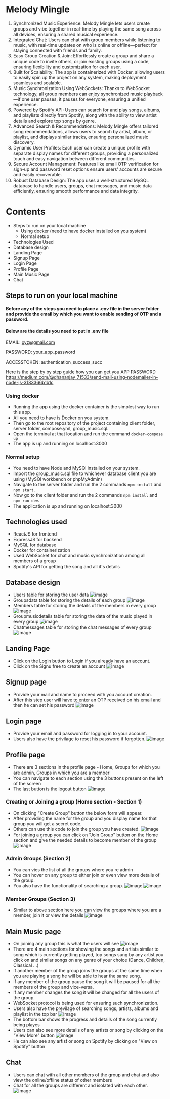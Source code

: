 # Melody Mingle
1. Synchronized Music Experience: Melody Mingle lets users create groups and vibe together in real-time by playing the same song across all devices, ensuring a shared musical experience.
2. Integrated Chat: Users can chat with group members while listening to music, with real-time updates on who is online or offline—perfect for staying connected with friends and family.
3.  Easy Group Creation & Join: Effortlessly create a group and share a unique code to invite others, or join existing groups using a code, ensuring flexibility and customization for each user.
4. Built for Scalability: The app is containerized with Docker, allowing users to easily spin up the project on any system, making deployment seamless and scalable.
5. Music Synchronization Using WebSockets: Thanks to WebSocket technology, all group members can enjoy synchronized music playback—if one user pauses, it pauses for everyone, ensuring a unified experience.
6. Powered by Spotify API: Users can search for and play songs, albums, and playlists directly from Spotify, along with the ability to view artist details and explore top songs by genre.
7. Advanced Search & Recommendations: Melody Mingle offers tailored song recommendations, allows users to search by artist, album, or playlist, and displays similar tracks, ensuring personalized music discovery.
8.  Dynamic User Profiles: Each user can create a unique profile with separate display names for different groups, providing a personalized touch and easy navigation between different communities.
9. Secure Account Management: Features like email OTP verification for sign-up and password reset options ensure users’ accounts are secure and easily recoverable.
10. Robust Database Design: The app uses a well-structured MySQL database to handle users, groups, chat messages, and music data efficiently, ensuring smooth performance and data integrity.

# Contents
- Steps to run on your local machine
  - Using docker (need to have docker installed on you system)
  - Normal setup
- Technologies Used
- Database design
- Landing Page
- Signup Page
- Login Page
- Profile Page
- Main Music Page
- Chat

## Steps to run on your local machine
#### Before any of the steps you need to place a .env file in the server folder and provide the email by which you want to enable sending of OTP and a password.
#### Below are the details you need to put in .env file
EMAIL: xyz@gmail.com

PASSWORD: your_app_password

ACCESSTOKEN: authentication_success_succ

Here is the step by by step guide how you can get you APP PASSWORD https://medium.com/@dhananjay_71533/send-mail-using-nodemailer-in-node-js-3183366b1b1c

### Using docker
- Running the app using the docker container is the simplest way to run this app.
- All you need to have is Docker on you system.
- Then go to the root repository of the project containing client folder, server folder, compose.yml, group_music.sql.
- Open the terminal at that location and run the command `docker-compose up`
- The app is up and running on localhost:3000

### Normal setup
- You need to have Node and MySQl installed on your system.
- Import the group_music.sql file to whichever database client you are using (MySQl workbench or phpMyAdmin)
- Navigate to the server folder and run the 2 commands `npm install` and `npm start`.
- Now go to the client folder and run the 2 commands `npm install` and `npm run dev`.
- The application is up and running on localhost:3000

## Technologies used
- ReactJS for frontend
- ExpressJS for backend
- MySQL for database
- Docker for containerization
- Used WebSocket for chat and music synchronization among all members of a group
- Spotify's API for getting the song and all it's details

## Database design
- Users table for storing the user data
  ![image](https://github.com/user-attachments/assets/3d6a6901-5900-4805-b631-52a78b272247)
- Groupsdata table for storing the details of each group
  ![image](https://github.com/user-attachments/assets/d6801af2-b34b-4389-b524-e71cea699219)
- Members table for storing the details of the members in every group
  ![image](https://github.com/user-attachments/assets/047a59c6-0fcf-4326-8537-cc1b7cc324df)
- Groupmusicdetails table for storing the data of the music played in every group
  ![image](https://github.com/user-attachments/assets/51a9289b-2248-4f08-ac35-aca92ff435c7)
- Chatmessages table for storing the chat messages of every group
  ![image](https://github.com/user-attachments/assets/884edcf6-42e6-46f7-9dc9-bcad0e8d6ad7)

## Landing Page
- Click on the Login button to Login if you already have an account.
- Click on the Signu free to create an account
  ![image](https://github.com/user-attachments/assets/88b72f7e-82ba-4c24-b13c-49d714d8e63a)

## Signup page
- Provide your mail and name to proceed with you account creation.
- After this step user will have to enter an OTP received on his email and then he can set his password
  ![image](https://github.com/user-attachments/assets/e9c7d4fb-0c9e-4b59-905d-4570e09442fd)

## Login page
- Provide your email and password for logging in to your account.
- Users also have the privilage to reset his password if forgotten.
  ![image](https://github.com/user-attachments/assets/326d6646-e1c7-4de8-8959-6acb855a283a)

## Profile page
- There are 3 sections in the profile page - Home, Groups for which you are admin, Groups in which you are a member
- You can navigate to each section using the 3 buttons present on the left of the screen
- The last button is the logout button
  ![image](https://github.com/user-attachments/assets/77f1b013-3b21-46b3-8e85-cd59a41c0cba)

### Creating or Joining a group (Home section - Section 1)
- On clicking "Create Group" button the below form will appear.
- After providing the name for the group and you display name for that group you will get a secret code.
- Others can use this code to join the group you have created.
  ![image](https://github.com/user-attachments/assets/7bbbe341-4f3c-4af0-8a1d-df2cfa3568d6)
- For joining a group you can click on "Join Group" button on the Home section and give the needed details to become member of the group
  ![image](https://github.com/user-attachments/assets/a6e83231-7ce6-44d8-85ab-f8bc79f56611)

### Admin Groups (Section 2)
- You can vies the list of all the groups where you re admin
- You can hover on any group to either join or even view more details of the group.
- You also have the functionality of searching a group.
  ![image](https://github.com/user-attachments/assets/1dd8ea8b-84c1-493f-8d7c-5cc4ab10615f)
  ![image](https://github.com/user-attachments/assets/f25f1459-1c97-4b77-9f6d-0277495b2b36)

### Member Groups (Section 3)
- Similar to above section here you can view the groups where you are a member, join it or view the details
  ![image](https://github.com/user-attachments/assets/ae4711eb-9900-45c7-bd3c-856b2c4fb9f9)

## Main Music page
- On joining any group this is what the users will see
  ![image](https://github.com/user-attachments/assets/52224175-f308-4125-9b47-29658e187ccf)
- There are 4 main sections for showing the songs and artists similar to song which is currently getting played, top songs sung by any artist you click on and similar songs on any genre of your choice (Dance, Children, Classical ...)
- If another member of the group joins the groups at the same time when you are playing a song he will be able to hear the same song.
- If any member of the group pause the song it will be paused for all the members of the group and vice-versa.
- If any member changes the song it will be changed for all the users of the group.
- WebSocket protocol is being used for ensuring such synchronization.
- Users also have the previlage of searching songs, artists, albums and playlist in the top bar
  ![image](https://github.com/user-attachments/assets/1bc69de8-82d6-43a1-82d6-d9ff857edbbf)
- The bottom bar shows the progress and details of the song currently being playes
- Users can also see more details of any artists or song by clicking on the "View More" button
  ![image](https://github.com/user-attachments/assets/7b9cf0e2-e843-41fb-a695-14bc8645a09a)
- He can also see any artist or song on Spotify by clicking on "View on Spotify" button
  
## Chat
- Users can chat with all other members of the group and chat and also view the online/offline status of other members
- Chat for all the groups are different and isolated with each other.
  ![image](https://github.com/user-attachments/assets/0ddf4eb2-a781-4c37-b025-888a82f6fd9a)
